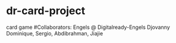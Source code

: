 # dr-card-project
card game
#Collaborators: Engels @ Digitalready-Engels   Djovanny Dominique, Sergio, Abdibrahman, Jiajie
